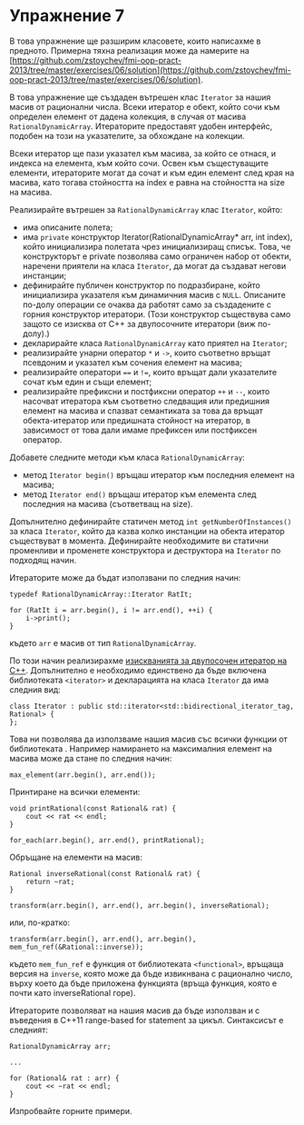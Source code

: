 # Упражнение 7

В това упражнение ще разширим класовете, които написахме в предното. Примерна тяхна реализация може да намерите на [https://github.com/zstoychev/fmi-oop-pract-2013/tree/master/exercises/06/solution](https://github.com/zstoychev/fmi-oop-pract-2013/tree/master/exercises/06/solution).

В това упражнение ще създаден вътрешен клас `Iterator` за нашия масив от рационални числа. Всеки итератор е обект, който сочи към определен елемент от дадена колекция, в случая от масива `RationalDynamicArray`. Итераторите предоставят удобен интерфейс, подобен на този на указателите, за обхождане на колекции.

Всеки итератор ще пази указател към масива, за който се отнася, и индекса на елемента, към който сочи. Освен към същестуващите елементи, итераторите могат да сочат и към един елемент след края на масива, като тогава стойността на index е равна на стойността на size на масива.

Реализирайте вътрешен за `RationalDynamicArray` клас `Iterator`, който:
* има описаните полета;
* има `private` конструктор Iterator(RationalDynamicArray* arr, int index), който инициализира полетата чрез инициализиращ списък. Това, че конструкторът е private позволява само ограничен набор от обекти, наречени приятели на класа `Iterator`, да могат да създават негови инстанции;
* дефинирайте публичен конструктор по подразбиране, който инициализира указателя към динамичния масив с `NULL`. Описаните по-долу операции се очаква да работят само за създадените с горния конструктор итератори. (Този конструктор съществува само защото се изисква от C++ за двупосочните итератори (виж по-долу).)
* декларирайте класа `RationalDynamicArray` като приятел на `Iterator`;
* реализирайте унарни оператор `*` и `->`, които съответно връщат псевдоним и указател към сочения елемент на масива;
* реализирайте оператори `==` и `!=`, които връщат дали указателите сочат към един и същи елемент;
* реализирайте префиксни и постфиксни оператор `++` и `--`, които насочват итератора към съответно следващия или предишния елемент на масива и спазват семантиката за това да връщат обекта-итератор или предишната стойност на итератор, в зависимост от това дали имаме префиксен или постфиксен оператор.

Добавете следните методи към класа `RationalDynamicArray`:
* метод `Iterator begin()` връщаш итератор към последния елемент на масива;
* метод `Iterator end()` връщаш итератор към елемента след последния на масива (съответващ на size).

Допълнително дефинирайте статичен метод `int getNumberOfInstances()` за класа `Iterator`, който да казва колко инстанции на обекта итератор съществуват в момента. Дефинирайте необходимите ви статични променливи и променете конструктора и деструктора на `Iterator` по подходящ начин.

Итераторите може да бъдат използвани по следния начин:

    typedef RationalDynamicArray::Iterator RatIt;
    
    for (RatIt i = arr.begin(), i != arr.end(), ++i) {
        i->print();
    }

където `arr` е масив от тип `RationalDynamicArray`.

По този начин реализирахме [изискванията за двупосочен итератор на C++](http://www.cplusplus.com/reference/iterator/BidirectionalIterator/). Допълнително е необходимо единствено да бъде включена библиотеката `<iterator>` и декларацията на класа `Iterator` да има следния вид:

    class Iterator : public std::iterator<std::bidirectional_iterator_tag, Rational> {
    };

Това ни позволява да използваме нашия масив със всички функции от библиотеката [<algorithm>](http://www.cplusplus.com/reference/algorithm/). Например намирането на максималния елемент на масива може да стане по следния начин:

    max_element(arr.begin(), arr.end());
    
Принтиране на всички елементи:

    void printRational(const Rational& rat) {
        cout << rat << endl;
    }
    
    for_each(arr.begin(), arr.end(), printRational);

Обръщане на елементи на масив:

    Rational inverseRational(const Rational& rat) {
        return ~rat;
    }

    transform(arr.begin(), arr.end(), arr.begin(), inverseRational);

или, по-кратко:

    transform(arr.begin(), arr.end(), arr.begin(), mem_fun_ref(&Rational::inverse));

където `mem_fun_ref` е функция от библиотеката `<functional>`, връщаща версия на `inverse`, която може да бъде извикнвана с рационално число, върху което да бъде приложена функцията (връща функция, която е почти като inverseRational горе).

Итераторите позволяват на нашия масив да бъде използван и с въведения в C++11 range-based for statement за цикъл. Синтаксисът е следният:

    RationalDynamicArray arr;
    
    ...
    
    for (Rational& rat : arr) {
        cout << ~rat << endl;
    }

Изпробвайте горните примери.
